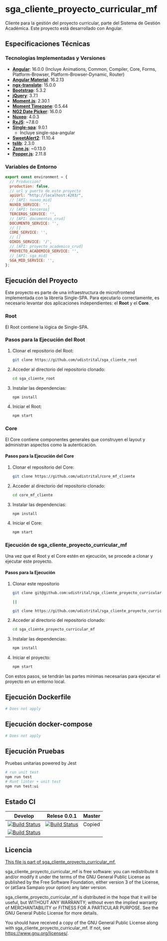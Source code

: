 # sga_cliente_proyecto_curricular_mf

Cliente para la gestión del proyecto curricular, parte del Sistema de Gestión Académica. Este proyecto está desarrollado con Angular.

## Especificaciones Técnicas

### Tecnologías Implementadas y Versiones


- **[Angular](https://angular.io/)**: 16.0.0 (Incluye Animations, Common, Compiler, Core, Forms, Platform-Browser, Platform-Browser-Dynamic, Router)
- **[Angular Material](https://material.angular.io/)**: 16.2.13
- **[ngx-translate](https://github.com/ngx-translate/core)**: 15.0.0
- **[Bootstrap](https://getbootstrap.com/)**: 5.3.2
- **[jQuery](https://jquery.com/)**: 3.7.1
- **[Moment.js](https://momentjs.com/)**: 2.30.1
- **[Moment Timezone](https://momentjs.com/timezone/)**: 0.5.44
- **[NG2 Date Picker](https://www.npmjs.com/package/ng2-date-picker)**: 16.0.0
- **[Nuxeo](https://www.nuxeo.com/)**: 4.0.3
- **[RxJS](https://rxjs.dev/)**: ~7.8.0
- **[Single-spa](https://single-spa.js.org/)**: 9.0.1
    - Incluye single-spa-angular
- **[SweetAlert2](https://sweetalert2.github.io/)**: 11.10.4
- **[tslib](https://www.npmjs.com/package/tslib)**: 2.3.0
- **[Zone.js](https://angular.io/guide/zone)**: ~0.13.0
- **[Popper.js](https://popper.js.org/)**: 2.11.8




### Variables de Entorno

```javascript
export const environment = {
  // Produccion?
  production: false,
  // url y puerto de este proyecto
  apiUrl: "http://localhost:4203/",
  // [API: nuxeo_mid]
  NUXEO_SERVICE: '',
  // [API: terceros]
  TERCEROS_SERVICE: '',
  // [API: documentos_crud]
  DOCUMENTO_SERVICE: '',
  // []
  CORE_SERVICE: '',
  // []
  OIKOS_SERVICE: '/',
  // [API: proyecto_academico_crud]
  PROYECTO_ACADEMICO_SERVICE: '',
  // [API: sga_mid]
  SGA_MID_SERVICE: '',
};
```
## Ejecución del Proyecto

Este proyecto es parte de una infraestructura de microfrontend implementada con la librería Single-SPA. Para ejecutarlo correctamente, es necesario levantar dos aplicaciones independientes: el **Root** y el **Core**.

### Root

El Root contiene la lógica de Single-SPA.

### Pasos para la Ejecución del Root

1. Clonar el repositorio del Root: 

    ```bash
    git clone https://github.com/udistrital/sga_cliente_root
    ```

2. Acceder al directorio del repositorio clonado:

    ```bash
    cd sga_cliente_root
    ```

3. Instalar las dependencias:

    ```bash
    npm install
    ```

4. Iniciar el Root:
    ```bash
    npm start
    ```


### Core

El Core contiene componentes generales que construyen el layout y administran aspectos como la autenticación.

#### Pasos para la Ejecución del Core

1. Clonar el repositorio del Core:

    ```bash
    git clone https://github.com/udistrital/core_mf_cliente
    ```

2. Acceder al directorio del repositorio clonado:

    ```bash
    cd core_mf_cliente
    ```

3. Instalar las dependencias:

    ```bash
    npm install
    ```

4. Iniciar el Core:

    ```bash
    npm start
    ```

### Ejecución de sga_cliente_proyecto_curricular_mf

Una vez que el Root y el Core estén en ejecución, se procede a clonar y ejecutar este proyecto.

#### Pasos para la Ejecución

1. Clonar este repositorio

    ```bash
    git clone git@github.com:udistrital/sga_cliente_proyecto_curricular_mf.git

    ||

    git clone https://github.com/udistrital/sga_cliente_proyecto_curricular_mf
    ```

2. Acceder al directorio del repositorio clonado:

    ```bash
    cd sga_cliente_proyecto_curricular_mf
    ```

3. Instalar las dependencias:

    ```bash
    npm install
    ```

4. Iniciar el proyecto:

    ```bash
    npm start
    ```


Con estos pasos, se tendrán las partes mínimas necesarias para ejecutar el proyecto en un entorno local.


## Ejecución Dockerfile
```bash
# Does not apply
```
## Ejecución docker-compose
```bash
# Does not apply
```
## Ejecución Pruebas

Pruebas unitarias powered by Jest
```bash
# run unit test
npm run test
# Runt linter + unit test
npm run test:ui
```

## Estado CI

| Develop | Relese 0.0.1 | Master |
| -- | -- | -- |
| [![Build Status](https://hubci.portaloas.udistrital.edu.co/api/badges/udistrital/sga_cliente_proyecto_curricular_mf/status.svg?ref=refs/heads/develop)](https://hubci.portaloas.udistrital.edu.co/udistrital/sga_cliente_proyecto_curricular_mf) | [![Build Status](https://hubci.portaloas.udistrital.edu.co/api/badges/udistrital/sga_cliente_proyecto_curricular_mf/status.svg?ref=refs/heads/release/0.0.1)](https://hubci.portaloas.udistrital.edu.co/udistrital/sga_cliente_proyecto_curricular_mf) | Copied
[![Build Status](https://hubci.portaloas.udistrital.edu.co/api/badges/udistrital/sga_cliente_proyecto_curricular_mf/status.svg)](https://hubci.portaloas.udistrital.edu.co/udistrital/sga_cliente_proyecto_curricular_mf) |

## Licencia

[This file is part of sga_cliente_proyecto_curricular_mf.](LICENSE)

sga_cliente_proyecto_curricular_mf is free software: you can redistribute it and/or modify it under the terms of the GNU General Public License as published by the Free Software Foundation, either version 3 of the License, or (atSara Sampaio your option) any later version.

sga_cliente_proyecto_curricular_mf is distributed in the hope that it will be useful, but WITHOUT ANY WARRANTY; without even the implied warranty of MERCHANTABILITY or FITNESS FOR A PARTICULAR PURPOSE. See the GNU General Public License for more details.

You should have received a copy of the GNU General Public License along with sga_cliente_proyecto_curricular_mf. If not, see https://www.gnu.org/licenses/.
